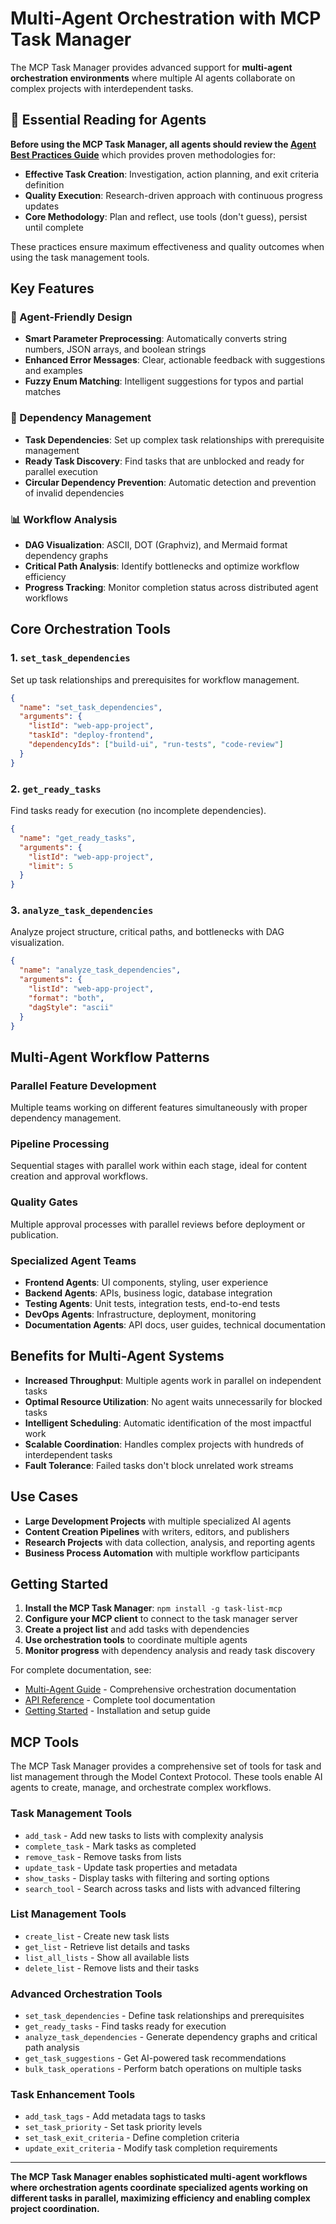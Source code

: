 # Multi-Agent Orchestration with MCP Task Manager

The MCP Task Manager provides advanced support for **multi-agent orchestration environments** where multiple AI agents collaborate on complex projects with interdependent tasks.

## 🎯 Essential Reading for Agents

**Before using the MCP Task Manager, all agents should review the [Agent Best Practices Guide](./docs/guides/agent-best-practices.md)** which provides proven methodologies for:

- **Effective Task Creation**: Investigation, action planning, and exit criteria definition
- **Quality Execution**: Research-driven approach with continuous progress updates
- **Core Methodology**: Plan and reflect, use tools (don't guess), persist until complete

These practices ensure maximum effectiveness and quality outcomes when using the task management tools.

## Key Features

### 🤖 Agent-Friendly Design

- **Smart Parameter Preprocessing**: Automatically converts string numbers, JSON arrays, and boolean strings
- **Enhanced Error Messages**: Clear, actionable feedback with suggestions and examples
- **Fuzzy Enum Matching**: Intelligent suggestions for typos and partial matches

### 🔗 Dependency Management

- **Task Dependencies**: Set up complex task relationships with prerequisite management
- **Ready Task Discovery**: Find tasks that are unblocked and ready for parallel execution
- **Circular Dependency Prevention**: Automatic detection and prevention of invalid dependencies

### 📊 Workflow Analysis

- **DAG Visualization**: ASCII, DOT (Graphviz), and Mermaid format dependency graphs
- **Critical Path Analysis**: Identify bottlenecks and optimize workflow efficiency
- **Progress Tracking**: Monitor completion status across distributed agent workflows

## Core Orchestration Tools

### 1. `set_task_dependencies`

Set up task relationships and prerequisites for workflow management.

```json
{
  "name": "set_task_dependencies",
  "arguments": {
    "listId": "web-app-project",
    "taskId": "deploy-frontend",
    "dependencyIds": ["build-ui", "run-tests", "code-review"]
  }
}
```

### 2. `get_ready_tasks`

Find tasks ready for execution (no incomplete dependencies).

```json
{
  "name": "get_ready_tasks",
  "arguments": {
    "listId": "web-app-project",
    "limit": 5
  }
}
```

### 3. `analyze_task_dependencies`

Analyze project structure, critical paths, and bottlenecks with DAG visualization.

```json
{
  "name": "analyze_task_dependencies",
  "arguments": {
    "listId": "web-app-project",
    "format": "both",
    "dagStyle": "ascii"
  }
}
```

## Multi-Agent Workflow Patterns

### Parallel Feature Development

Multiple teams working on different features simultaneously with proper dependency management.

### Pipeline Processing

Sequential stages with parallel work within each stage, ideal for content creation and approval workflows.

### Quality Gates

Multiple approval processes with parallel reviews before deployment or publication.

### Specialized Agent Teams

- **Frontend Agents**: UI components, styling, user experience
- **Backend Agents**: APIs, business logic, database integration
- **Testing Agents**: Unit tests, integration tests, end-to-end tests
- **DevOps Agents**: Infrastructure, deployment, monitoring
- **Documentation Agents**: API docs, user guides, technical documentation

## Benefits for Multi-Agent Systems

- **Increased Throughput**: Multiple agents work in parallel on independent tasks
- **Optimal Resource Utilization**: No agent waits unnecessarily for blocked tasks
- **Intelligent Scheduling**: Automatic identification of the most impactful work
- **Scalable Coordination**: Handles complex projects with hundreds of interdependent tasks
- **Fault Tolerance**: Failed tasks don't block unrelated work streams

## Use Cases

- **Large Development Projects** with multiple specialized AI agents
- **Content Creation Pipelines** with writers, editors, and publishers
- **Research Projects** with data collection, analysis, and reporting agents
- **Business Process Automation** with multiple workflow participants

## Getting Started

1. **Install the MCP Task Manager**: `npm install -g task-list-mcp`
2. **Configure your MCP client** to connect to the task manager server
3. **Create a project list** and add tasks with dependencies
4. **Use orchestration tools** to coordinate multiple agents
5. **Monitor progress** with dependency analysis and ready task discovery

For complete documentation, see:

- [Multi-Agent Guide](./docs/guides/multi-agent.md) - Comprehensive orchestration documentation
- [API Reference](./docs/api/README.md) - Complete tool documentation
- [Getting Started](./docs/guides/getting-started.md) - Installation and setup guide

## MCP Tools

The MCP Task Manager provides a comprehensive set of tools for task and list management through the Model Context Protocol. These tools enable AI agents to create, manage, and orchestrate complex workflows.

### Task Management Tools

- `add_task` - Add new tasks to lists with complexity analysis
- `complete_task` - Mark tasks as completed
- `remove_task` - Remove tasks from lists
- `update_task` - Update task properties and metadata
- `show_tasks` - Display tasks with filtering and sorting options
- `search_tool` - Search across tasks and lists with advanced filtering

### List Management Tools

- `create_list` - Create new task lists
- `get_list` - Retrieve list details and tasks
- `list_all_lists` - Show all available lists
- `delete_list` - Remove lists and their tasks

### Advanced Orchestration Tools

- `set_task_dependencies` - Define task relationships and prerequisites
- `get_ready_tasks` - Find tasks ready for execution
- `analyze_task_dependencies` - Generate dependency graphs and critical path analysis
- `get_task_suggestions` - Get AI-powered task recommendations
- `bulk_task_operations` - Perform batch operations on multiple tasks

### Task Enhancement Tools

- `add_task_tags` - Add metadata tags to tasks
- `set_task_priority` - Set task priority levels
- `set_task_exit_criteria` - Define completion criteria
- `update_exit_criteria` - Modify task completion requirements

---

**The MCP Task Manager enables sophisticated multi-agent workflows where orchestration agents coordinate specialized agents working on different tasks in parallel, maximizing efficiency and enabling complex project coordination.**
